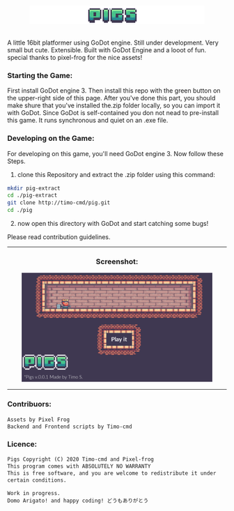 <div align="center">
<img src="https://raw.githubusercontent.com/timo-cmd/pigs/master/assets/Kings%20and%20Pigs-1.png.png"></img> 
<br></br>
</div>
<p>A little 16bit platformer using GoDot engine. Still under development. Very small but cute. Extensible. Built with GoDot Engine and a looot of fun. special thanks to pixel-frog for the nice assets!
</p>

### Starting the Game:

First install GoDot engine 3. Then install this repo with the green button on the upper-right side of this page. After you've done this part, you should make shure that you've installed the.zip folder locally, so you can import it with GoDot.
 Since GoDot is self-contained you don not nead to pre-install this game. It runs synchronous and quiet on an .exe file. 

### Developing on the Game:

For developing on this game, you'll need GoDot engine 3. Now follow these Steps.

1.  clone this Repository and extract the .zip folder using this command:

```bash
mkdir pig-extract
cd ./pig-extract
git clone http://timo-cmd/pig.git 
cd ./pig
```

2.  now open this directory with GoDot and start catching some bugs!

Please read contribution guidelines. 

---

<div align="center">

### Screenshot:

<img src="https://raw.githubusercontent.com/timo-cmd/pigs/master/assets/frontpig.png" height=" 250px"></img>

</div>

---

### Contribuors:
```
Assets by Pixel Frog
Backend and Frontend scripts by Timo-cmd
```

### Licence:
```
Pigs Copyright (C) 2020 Timo-cmd and Pixel-frog
This program comes with ABSOLUTELY NO WARRANTY
This is free software, and you are welcome to redistribute it under certain conditions.
```

```
Work in progress.
Domo Arigato! and happy coding! どうもありがとう
```
